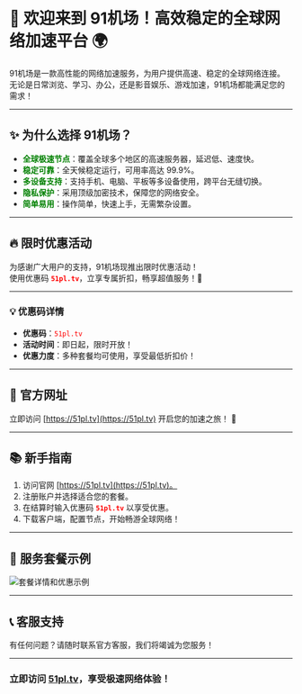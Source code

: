 # 🌟 欢迎来到 91机场！高效稳定的全球网络加速平台 🌍

91机场是一款高性能的网络加速服务，为用户提供高速、稳定的全球网络连接。无论是日常浏览、学习、办公，还是影音娱乐、游戏加速，91机场都能满足您的需求！

---

## **✨ 为什么选择 91机场？**

- <span style="color: green;">**全球极速节点**</span>：覆盖全球多个地区的高速服务器，延迟低、速度快。
- <span style="color: green;">**稳定可靠**</span>：全天候稳定运行，可用率高达 99.9%。
- <span style="color: green;">**多设备支持**</span>：支持手机、电脑、平板等多设备使用，跨平台无缝切换。
- <span style="color: green;">**隐私保护**</span>：采用顶级加密技术，保障您的网络安全。
- <span style="color: green;">**简单易用**</span>：操作简单，快速上手，无需繁杂设置。

---

## **🔥 限时优惠活动**

为感谢广大用户的支持，91机场现推出限时优惠活动！  
使用优惠码 <span style="color: red;">**`51pl.tv`**</span>，立享专属折扣，畅享超值服务！🎁

---

### **💡 优惠码详情**

- **优惠码**：<span style="color: red;">`51pl.tv`</span>
- **活动时间**：即日起，限时开放！
- **优惠力度**：多种套餐均可使用，享受最低折扣价！

---

## **🔗 官方网址**

立即访问 [https://51pl.tv](https://51pl.tv) 开启您的加速之旅！ 🚀

---

## **📚 新手指南**

1. 访问官网 [https://51pl.tv](https://51pl.tv)。
2. 注册账户并选择适合您的套餐。
3. 在结算时输入优惠码 <span style="color: red;">**`51pl.tv`**</span> 以享受优惠。
4. 下载客户端，配置节点，开始畅游全球网络！

---

## **📸 服务套餐示例**

![套餐详情和优惠示例](https://github.com/user-attachments/assets/1c2bf4a0-bfb2-4fbd-9b44-5a7c3270037b)

---

## **📞 客服支持**

有任何问题？请随时联系官方客服，我们将竭诚为您服务！

---

### **立即访问 [51pl.tv](https://51pl.tv)，享受极速网络体验！**
